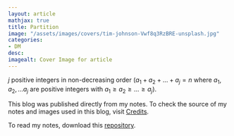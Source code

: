 ```yaml
---
layout: article
mathjax: true
title: Partition
image: "/assets/images/covers/tim-johnson-Vwf8q3RzBRE-unsplash.jpg"
categories:
- DM
desc:   
imagealt: Cover Image for article
---
```


 $j$ positive integers in non-decreasing order ($a_1 + a_2+ \dots + a_j = n$ where $a_1, a_2, \dots a_j$ are positive integers with $a_1 \ge a_2 \ge \dots \ge a_j$).





















































































































































































































































































































































































































This blog was published directly from my notes.
To check the source of my notes and images used in this blog, visit <a href="/credits.html" target="_blank">Credits</a>.

To read my notes, download this <a href="https://github.com/bovem/CS" target="blank">repository</a>.
